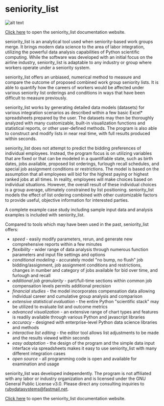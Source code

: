 # seniority_list

![alt text](http://www.rubydatasystems.com/_images/banner.png)

[Click here](http://rubydatasystems.com/) to open the seniority_list documentation website.

  seniority_list is an analytical tool used when seniority-based work groups merge.  It brings modern data science to the area of labor integration, utilizing the powerful data analysis capabilities of Python scientific computing.  While the software was developed with an initial focus on the airline industry, seniority_list is adaptable to any industry or group where workers operate under a seniority system.

  seniority_list offers an unbiased, numerical method to measure and compare the outcome of proposed combined work group seniority lists. It is able to quantify how the careers of workers would be affected under various seniority list orderings and conditions in ways that have been difficult to measure previously.

  seniority_list works by generating detailed data models (datasets) for various integration scenarios as described within a few basic Excel\* spreadsheets prepared by the user.  The datasets may then be thoroughly analyzed with many customizable, built-in visualization functions and statistical reports, or other user-defined methods.  The program is also able to construct and modify lists in near real time, with full results produced within seconds.

  seniority_list does not attempt to predict the bidding preferences of individual employees.  Instead, the program focus is on utilizing variables that are fixed or that can be modeled in a quantifiable state, such as birth dates, jobs available, proposed list orderings, furlough recall schedules, and special job assignment conditions or restrictions.  The model is based on the assumption that all employees will bid for the highest paying or highest ranked jobs at all times.  In reality, employees will make choices based on individual situations.  However, the overall result of these individual choices is a group average, ultimately constrained by list positioning.  seniority_list models the effect of list ordering combined with other customizable factors to provide useful, objective information for interested parties.

  A complete example case study including sample input data and analysis examples is included with seniority_list.

  Compared to tools which may have been used in the past, seniority_list offers:

  - *speed* - easily modify parameters, rerun, and generate new comprehensive reports within a few minutes
  - *flexibility* - wider range of data analysis through numerous function parameters and input file settings and options
  - *conditional modeling* - accurately model "no bump, no flush" job bidding/assignment, job assignment conditions and restrictions, changes in number and category of jobs available for bid over time, and furlough and recall
  - *additional job granularity* - part/full-time sections within common job compensation levels permits additional precision
  - *financial studies* - the model incorporates compensation data allowing individual career and cumulative group analysis and comparison
  - *extensive statistical evaluation* - the entire Python "scientific stack" may be utilized to evaluate list and outcome metrics
  - *advanced visualization* - an extensive range of chart types and features is readily available through various Python and javascript libraries
  - *accuracy* - designed with enterprise-level Python data science libraries and methods
  - *interactive list editing* - the editor tool allows list adjustments to be made and the results viewed within seconds
  - *easy adaptation* - the design of the program and the simple data input interface via spreadsheets makes it easy to use seniority_list with many different integration cases
  - *open source* - all programming code is open and available for examination and usage

  seniority_list was developed independently. The program is not affiliated with any labor or industry organization and is licensed under the GNU General Public License v3.0.  Please direct any consulting inquiries to rubydatasystems@fastmail.net.

[Click here](http://rubydatasystems.com/) to open the seniority_list documentation website.
